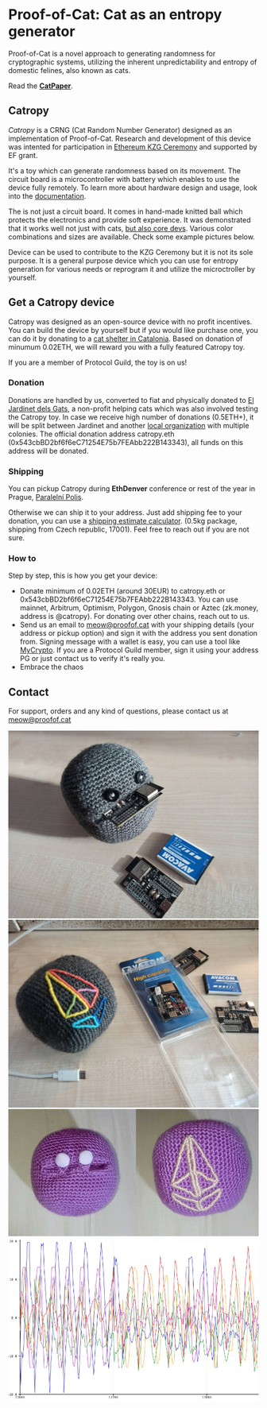 # Proof-of-Cat: Cat as an entropy generator

Proof-of-Cat is a novel approach to generating randomness for cryptographic systems, utilizing the inherent unpredictability and entropy of domestic felines, also known as cats.

Read the **[CatPaper](./proofofcat.pdf)**.

## Catropy

_Catropy_ is a CRNG (Cat Random Number Generator) designed as an implementation of Proof-of-Cat. Research and development of this device was intented for participation in [Ethereum KZG Ceremony](https://github.com/ethereum/kzg-ceremony) and supported by EF grant. 

It's a toy which can generate randomness based on its movement. The circuit board is a microcontroller with battery which enables to use the device fully remotely. To learn more about hardware design and usage, look into the [documentation](./docs.md). 

The is not just a circuit board. It comes in hand-made knitted ball which protects the electronics and provide soft experience. It was demonstrated that it works well not just with cats, [but also core devs](https://twitter.com/liamihorne/status/1617974952413761536). Various color combinations and sizes are available. Check some example pictures below. 

Device can be used to contribute to the KZG Ceremony but it is not its sole purpose. It is a general purpose device which you can use for entropy generation for various needs or reprogram it and utilize the microctroller by yourself. 


## Get a Catropy device

Catropy was designed as an open-source device with no profit incentives. You can build the device by yourself but if you would like purchase one, you can do it by donating to a [cat shelter in Catalonia](https://www.eljardinetdelsgats.org). Based on donation of minumum 0.02ETH, we will reward you with a fully featured Catropy toy. 

If you are a member of Protocol Guild, the toy is on us! 

### Donation

Donations are handled by us, converted to fiat and physically donated to [El Jardinet dels Gats](https://www.eljardinetdelsgats.org), a non-profit helping cats which was also involved testing the Catropy toy. In case we receive high number of donations (0.5ETH+), it will be split between Jardinet and another [local organization](https://www.degats.org/) with multiple colonies. The official donation address catropy.eth (0x543cbBD2bf6f6eC71254E75b7FEAbb222B143343), all funds on this address will be donated. 

### Shipping 

You can pickup Catropy during **EthDenver** conference or rest of the year in Prague, [Paralelní Polis](https://goo.gl/maps/rJfCFSxNbkSRXrLw9). 

Otherwise we can ship it to your address. Just add shipping fee to your donation, you can use a [shipping estimate calculator](https://coolparcel.com/). (0.5kg package, shipping from Czech republic, 17001). Feel free to reach out if you are not sure. 

### How to

Step by step, this is how you get your device: 

- Donate minimum of 0.02ETH (around 30EUR) to catropy.eth or 0x543cbBD2bf6f6eC71254E75b7FEAbb222B143343. You can use mainnet, Arbitrum, Optimism, Polygon, Gnosis chain or Aztec (zk.money, address is @catropy). For donating over other chains, reach out to us. 
- Send us an email to meow@proofof.cat with your shipping details (your address or pickup option) and sign it with the address you sent donation from. Signing message with a wallet is easy, you can use a tool like [MyCrypto](https://app.mycrypto.com/sign-message). If you are a Protocol Guild member, sign it using your address PG or just contact us to verify it's really you. 
- Embrace the chaos 

## Contact

For support, orders and any kind of questions, please contact us at meow@proofof.cat

![image](./src/assets/catropy1.jpeg)
![image](./src/assets/catropy2.jpeg)
![image](./src/assets/catropy_pink.png)
![image](./src/assets/catropy3.png)

